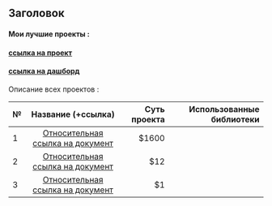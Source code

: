 
   ## Заголовок
      
        
 #### **Мои лучшие проекты :**
 #### [ссылка на проект](https://www.google.com "тайтл надпись")
 
 #### [ссылка на дашборд](https://www.google.com "Сайт Google")
 <tr>
 <tr>
 <tr>
 <tr>
 Описание всех проектов :
 
 
| №    | Название (+ссылка)                                           | Суть проекта  | Использованные библиотеки   |
| -----|:------------------------------------------------------------:| -------------:| ---------------------------:|
| 1    | [Относительная ссылка на документ](../blob/master/LICENSE)   | $1600         |                             |
| 2    | [Относительная ссылка на документ](../blob/master/LICENSE)   |   $12         |                             |
| 3    | [Относительная ссылка на документ](../blob/master/LICENSE)   |    $1         |                             |
          
        
